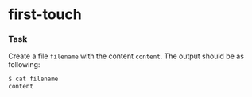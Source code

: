 # first-touch

### Task

Create a file `filename` with the content `content`. The output should be as following:

```sh
$ cat filename
content
```
